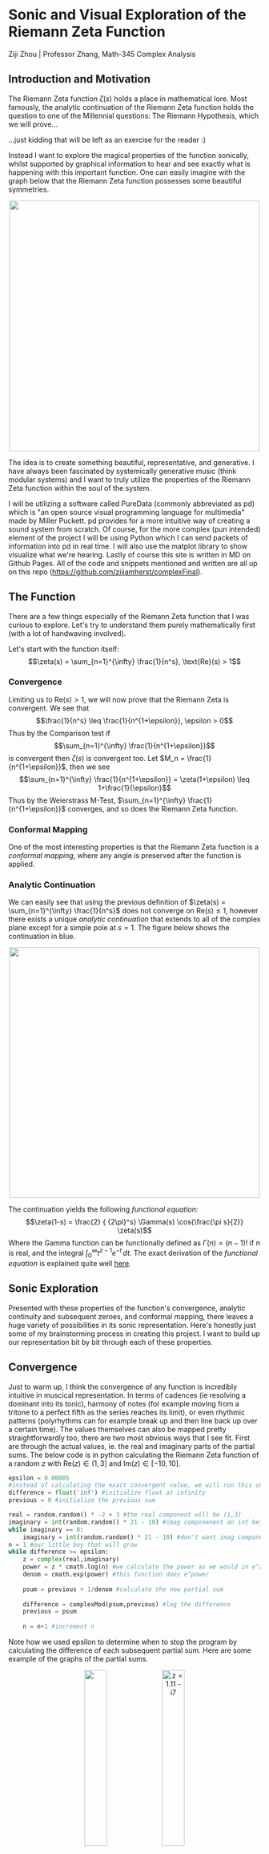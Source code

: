 # Sonic and Visual Exploration of the Riemann Zeta Function
Ziji Zhou |
Professor Zhang, Math-345 Complex Analysis
## Introduction and Motivation
The Riemann Zeta function $\zeta(s)$ holds a place in mathematical lore. Most famously, the analytic continuation of the Riemann Zeta function holds the question to one of the Millennial questions: The Riemann Hypothesis, which we will prove...


...just kidding that will be left as an exercise for the reader :)


Instead I want to explore the magical properties of the function sonically, whilst supported by graphical information to hear and see exactly what is happening with this important function. One can easily imagine with the graph below that the Riemann Zeta function possesses some beautiful symmetries.

<p align="center">
  <img src='final/Riemann%20Zeta%20Graph.png' width='500'>
</p>

The idea is to create something beautiful, representative, and generative. I have always been fascinated by systemically generative music (think modular systems) and I want to truly utilize the properties of the Riemann Zeta function within the soul of the system.

I will be utilizing a software called PureData (commonly abbreviated as pd) which is "an open source visual programming language for multimedia" made by Miller Puckett. pd provides for a more intuitive way of creating a sound system from scratch. Of course, for the more complex (pun intended) element of the project I will be using Python which I can send packets of information into pd in real time. I will also use the matplot library to show visualize what we're hearing. Lastly of course this site is written in MD on Github Pages. All of the code and snippets mentioned and written are all up on this repo (https://github.com/zijiamherst/complexFinal).

## The Function

There are a few things especially of the Riemann Zeta function that I was curious to explore. Let's try to understand them purely mathematically first (with a lot of handwaving involved).


Let's start with the function itself:
$$\zeta(s) = \sum_{n=1}^{\infty} \frac{1}{n^s}, \text{Re}(s) > 1$$

### Convergence

Limiting us to $\text{Re}(s) > 1$, we will now prove that the Riemann Zeta is convergent. We see that 
$$\frac{1}{n^s} \leq \frac{1}{n^{1+\epsilon}}, \epsilon > 0$$
Thus by the Comparison test if 
$$\sum_{n=1}^{\infty} \frac{1}{n^{1+\epsilon}}$$
is convergent then $\zeta(s)$ is convergent too. Let $M_n = \frac{1}{n^{1+\epsilon}}$, then we see
$$\sum_{n=1}^{\infty} \frac{1}{n^{1+\epsilon}} = \zeta(1+\epsilon) \leq 1+\frac{1}{\epsilon}$$
Thus by the Weierstrass M-Test, $\sum_{n=1}^{\infty} \frac{1}{n^{1+\epsilon}}$ converges, and so does the Riemann Zeta function.


### Conformal Mapping
One of the most interesting properties is that the Riemann Zeta function is a *conformal mapping*, where any angle is preserved after the function is applied.

### Analytic Continuation
We can easily see that using the previous definition of $\zeta(s) = \sum_{n=1}^{\infty} \frac{1}{n^s}$ does not converge on $\text{Re}(s) \leq 1$, however there exists a unique *analytic continuation* that extends to all of the complex plane except for a simple pole at $s = 1$. The figure below shows the continuation in blue.

<p align="center">
  <img src='final/analyticCont.png' width='500'>
</p>

The continuation yields the following *functional equation*:
$$\zeta(1-s) = \frac{2} { {2\pi}^s} \Gamma(s) \cos{\frac{\pi s}{2}} \zeta(s)$$
Where the Gamma function can be functionally defined as $\Gamma(n) = (n-1)!$ if $n$ is real, and the integral $\int_{0}^{\infty} t^{z-1}e^{-t} \,dt$. The exact derivation of the *functional equation* is explained quite well [here](https://desvl.xyz/2022/11/24/riemann-zeta-continuation/).

## Sonic Exploration
Presented with these properties of the function's convergence, analytic continuity and subsequent zeroes, and conformal mapping, there leaves a huge variety of possibilities in its sonic representation. Here's honestly just some of my brainstorming process in creating this project. I want to build up our representation bit by bit through each of these properties.

## Convergence

Just to warm up, I think the convergence of any function is incredibly intuitive in muscical representation. In terms of cadences (ie resolving a dominant into its tonic), harmony of notes (for example moving from a tritone to a perfect fifth as the series reaches its limit), or even rhythmic patterns (polyrhythms can for example break up and then line back up over a certain time). The values themselves can also be mapped pretty straightforwardly too, there are two most obvious ways that I see fit. First are through the actual values, ie. the real and imaginary parts of the partial sums. The below code is in python calculating the Riemann Zeta function of a random $z$ with $\text{Re}(z) \in (1,3]$ and $\text{Im}(z) \in [-10,10]$.

```python
epsilon = 0.00005 
#instead of calculating the exact convergent value, we will run this until the the difference between the adjacent partial sums to be smaller than epsilon here
difference = float('inf') #initialize float at infinity
previous = 0 #initialize the previous sum

real = random.random() * -2 + 3 #the real component will be (1,3]
imaginary = int(random.random() * 21 - 10) #imag componenent an int between [-10,10]
while imaginary == 0: 
    imaginary = int(random.random() * 21 - 10) #don't want imag component to be zero
n = 1 #our little boy that will grow
while difference >= epsilon:
    z = complex(real,imaginary)
    power = z * cmath.log(n) #we calculate the power as we would in e^alpha log z form
    denom = cmath.exp(power) #this function does e^power
    
    psum = previous + 1/denom #calculate the new partial sum
    
    difference = complexMod(psum,previous) #log the difference
    previous = psum
    
    n = n+1 #increment n
```

Note how we used epsilon to determine when to stop the program by calculating the difference of each subsequent partial sum. Here are some example of the graphs of the partial sums.

<p align = "center">
  <img src="final/1.0616%20-%20i9.png" caption="" style="width:30%">
  <img src="final/1.11%20-%20i7.png" alt="z = 1.11 - i7" style="width:30%">
</p>

Pretty cool! Now let's listen to it. The video should be submitted as *convergence sound.mp4*. It includes a little animation of the Riemann Zeta converging. Here's what's happening in the clip and what you're listening to. While the python script is churning out the partial sums (which are logged in the terminal in the upper right of the video) pd (the sound software) take the real component of the current partial sum and roughly translates it to a pitch (specifically it multiplies the real component by 300 to convert it to hz). A minor chord is then built off of that base note that gradually changes as we increment the partial sum. The time in between each new increment and the way the chord is held out (in the adsr~ block in pd) is determined by the log of the modulus of the current partial sum and previous one. Thus as the series reaches closer to convergence the chord speed up and last much shorter. The python code and pd file are included in the convergence folder.

## Critical Strip and Zeroes
That was pretty cool, though it doesn't really utilize the most magical part of the Riemann Zeta function which lies in its analytic continuation and the non-trivial zeroes on the hypothesized critical line of $\text{Re}(z) = 1/2$. The idea would be to sonically lock onto the zeroes as we move around the critical strip. A sea of chaos with sudden and seemingly random bouts of harmony.


Of course, to do so we would need to write the code for the analytic continuation of the function. We will use the following series which "was conjectured by Knopp around 1930, proved by Hasse (1930), and rediscovered by Sondow (1994)" [from Mathworld, Wolfram](https://mathworld.wolfram.com/RiemannZetaFunction.html)

$$\zeta(s) = \frac{1}{1 - 2^{1-s}} \sum_{n=0}^{\infty} \frac{1}{2^{n+1}}\sum_{k=0}^{n} (-1)^k \binom{n}{k} (k+1)^{-s}, \text{ where } \binom{n}{k} = \frac{n!}{k!(n-k)!}$$

As we did previously, with this infinite sum we can only simply break it into a sequence of partial sum that terminates once the difference is small enough with epsilon. 

```python
epsilon = 0.00000001
difference = float('inf')
previous = 0
psum = 0
ppsum = 0
n = 0 #initialize zero

while difference >= epsilon:
    ppsum = 0
    for k in range(0, n + 1):
        complexcomponent = cmath.exp(-s * cmath.log(k+1))     
        ppsum = ppsum + (-1)**k * (math.factorial(n)/(math.factorial(k)*math.factorial(n-k))) * complexcomponent
    psum = (1/(2**(n+1))) * ppsum + psum
    difference = complexMod(psum, previous)
    previous = psum 
    n = n + 1

power = (1-s) * cmath.log(2)
denom = 1 - cmath.exp(power)
answer = (1/denom) * psum
```

With just a few more edits, we can now look at how different curves and lines are transformed by the Riemann Zeta function! We can plug in any function as long as it doesn't hit $s = 1$ which is the only simple pole of the analytic continuation. Here is an animation that we generated of the the critical line at $\text{Re}(z) = \frac{1}{2}$ and the imaginary part from 0 to 35.

https://github.com/zijiamherst/complexFinal/assets/89825023/d0577db6-49f5-4c8d-a8cb-1c9cb9a5da26

Mesmerizing. Let's look at some other ones just for fun. Here's after plugging a normal sin wave from $-2\pi$ to $2\pi$:

https://github.com/zijiamherst/complexFinal/assets/89825023/0f99c758-321d-477e-8b57-6262c576ea63





